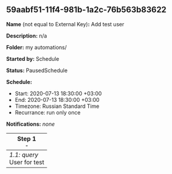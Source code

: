 ## 59aabf51-11f4-981b-1a2c-76b563b83622

**Name** (not equal to External Key)**:** Add test user

**Description:** n/a

**Folder:** my automations/

**Started by:** Schedule

**Status:** PausedSchedule

**Schedule:**

* Start: 2020-07-13 18:30:00 +03:00
* End: 2020-07-13 18:30:00 +03:00
* Timezone: Russian Standard Time
* Recurrance: run only once

**Notifications:** _none_


| Step 1<br>_<small>-</small>_ |
| --- |
| _1.1: query_<br>User for test |
